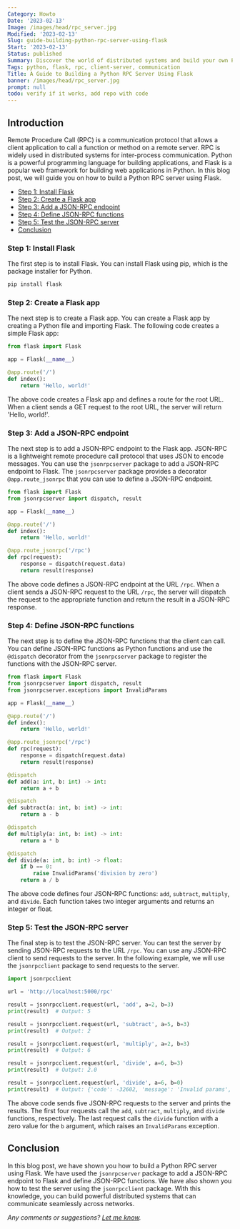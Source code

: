 ```yaml
---
Category: Howto
Date: '2023-02-13'
Image: /images/head/rpc_server.jpg
Modified: '2023-02-13'
Slug: guide-building-python-rpc-server-using-flask
Start: '2023-02-13'
Status: published
Summary: Discover the world of distributed systems and build your own Python RPC server using Flask. Harness the power of remote procedure calls today!
Tags: python, flask, rpc, client-server, communication
Title: A Guide to Building a Python RPC Server Using Flask
banner: /images/head/rpc_server.jpg
prompt: null
todo: verify if it works, add repo with code
---
```


## Introduction

Remote Procedure Call (RPC) is a communication protocol that allows a client application to call a function or method on a remote server. RPC is widely used in distributed systems for inter-process communication. Python is a powerful programming language for building applications, and Flask is a popular web framework for building web applications in Python. In this blog post, we will guide you on how to build a Python RPC server using Flask.

<!-- MarkdownTOC levels="2,3" autolink="true" autoanchor="true" -->

- [Step 1: Install Flask](#step-1-install-flask)
- [Step 2: Create a Flask app](#step-2-create-a-flask-app)
- [Step 3: Add a JSON-RPC endpoint](#step-3-add-a-json-rpc-endpoint)
- [Step 4: Define JSON-RPC functions](#step-4-define-json-rpc-functions)
- [Step 5: Test the JSON-RPC server](#step-5-test-the-json-rpc-server)
- [Conclusion](#conclusion)

<!-- /MarkdownTOC -->

<a id="step-1-install-flask"></a>
### Step 1: Install Flask

The first step is to install Flask. You can install Flask using pip, which is the package installer for Python.

```sh
pip install flask
```

<a id="step-2-create-a-flask-app"></a>
### Step 2: Create a Flask app

The next step is to create a Flask app. You can create a Flask app by creating a Python file and importing Flask. The following code creates a simple Flask app:

```python
from flask import Flask

app = Flask(__name__)

@app.route('/')
def index():
    return 'Hello, world!'
```

The above code creates a Flask app and defines a route for the root URL. When a client sends a GET request to the root URL, the server will return 'Hello, world!'.

<a id="step-3-add-a-json-rpc-endpoint"></a>
### Step 3: Add a JSON-RPC endpoint

The next step is to add a JSON-RPC endpoint to the Flask app. JSON-RPC is a lightweight remote procedure call protocol that uses JSON to encode messages. You can use the `jsonrpcserver` package to add a JSON-RPC endpoint to Flask. The `jsonrpcserver` package provides a decorator `@app.route_jsonrpc` that you can use to define a JSON-RPC endpoint.

```python
from flask import Flask
from jsonrpcserver import dispatch, result

app = Flask(__name__)

@app.route('/')
def index():
    return 'Hello, world!'

@app.route_jsonrpc('/rpc')
def rpc(request):
    response = dispatch(request.data)
    return result(response)
```


The above code defines a JSON-RPC endpoint at the URL `/rpc`. When a client sends a JSON-RPC request to the URL `/rpc`, the server will dispatch the request to the appropriate function and return the result in a JSON-RPC response.

<a id="step-4-define-json-rpc-functions"></a>
### Step 4: Define JSON-RPC functions

The next step is to define the JSON-RPC functions that the client can call. You can define JSON-RPC functions as Python functions and use the `@dispatch` decorator from the `jsonrpcserver` package to register the functions with the JSON-RPC server.

```python
from flask import Flask
from jsonrpcserver import dispatch, result
from jsonrpcserver.exceptions import InvalidParams

app = Flask(__name__)

@app.route('/')
def index():
    return 'Hello, world!'

@app.route_jsonrpc('/rpc')
def rpc(request):
    response = dispatch(request.data)
    return result(response)

@dispatch
def add(a: int, b: int) -> int:
    return a + b

@dispatch
def subtract(a: int, b: int) -> int:
    return a - b

@dispatch
def multiply(a: int, b: int) -> int:
    return a * b

@dispatch
def divide(a: int, b: int) -> float:
    if b == 0:
        raise InvalidParams('division by zero')
    return a / b
```

The above code defines four JSON-RPC functions: `add`, `subtract`, `multiply`, and `divide`. Each function takes two integer arguments and returns an integer or float.

<a id="step-5-test-the-json-rpc-server"></a>
### Step 5: Test the JSON-RPC server

The final step is to test the JSON-RPC server. You can test the server by sending JSON-RPC requests to the URL `/rpc`. You can use any JSON-RPC client to send requests to the server. In the following example, we will use the `jsonrpcclient` package to send requests to the server.

```python
import jsonrpcclient

url = 'http://localhost:5000/rpc'

result = jsonrpcclient.request(url, 'add', a=2, b=3)
print(result)  # Output: 5

result = jsonrpcclient.request(url, 'subtract', a=5, b=3)
print(result)  # Output: 2

result = jsonrpcclient.request(url, 'multiply', a=2, b=3)
print(result)  # Output: 6

result = jsonrpcclient.request(url, 'divide', a=6, b=3)
print(result)  # Output: 2.0

result = jsonrpcclient.request(url, 'divide', a=6, b=0)
print(result)  # Output: {'code': -32602, 'message': 'Invalid params', 'data': 'division by zero'}
```

The above code sends five JSON-RPC requests to the server and prints the results. The first four requests call the `add`, `subtract`, `multiply`, and `divide` functions, respectively. The last request calls the `divide` function with a zero value for the `b` argument, which raises an `InvalidParams` exception.

<a id="conclusion"></a>
## Conclusion

In this blog post, we have shown you how to build a Python RPC server using Flask. We have used the `jsonrpcserver` package to add a JSON-RPC endpoint to Flask and define JSON-RPC functions. We have also shown you how to test the server using the `jsonrpcclient` package. With this knowledge, you can build powerful distributed systems that can communicate seamlessly across networks.

*Any comments or suggestions? [Let me know](mailto:ksafjan@gmail.com?subject=Blog+post).*